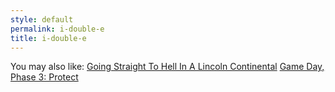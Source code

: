```yaml
---
style: default
permalink: i-double-e
title: i-double-e
---
```

You may also like:
[Going Straight To Hell In A Lincoln Continental](http://scp-wiki.net/going-straight-to-hell-in-a-lincoln-continental)
[Game Day, Phase 3: Protect](http://scp-wiki.net/gamedaypart3index)
